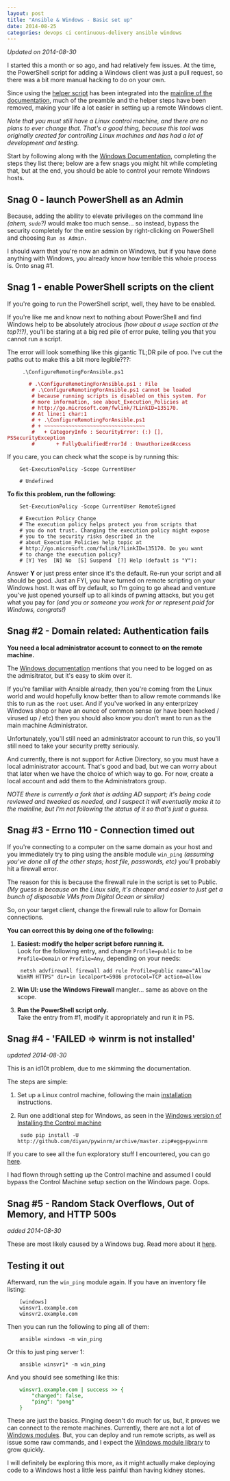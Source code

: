 ```yaml
---
layout: post
title: "Ansible & Windows - Basic set up"
date: 2014-08-25
categories: devops ci continuous-delivery ansible windows
---
```


*Updated on 2014-08-30*

I started this a month or so ago, and had relatively few issues. At the
time, the PowerShell script for adding a Windows client was just a pull
request, so there was a bit more manual hacking to do on your own.

Since using the [helper script][] has been integrated into the
[mainline of the documentation][doc], much of the preamble and the
helper steps have been removed, making your life a lot easier in
setting up a remote Windows client.

*Note that you must still have a Linux control machine, and there
are no plans to ever change that. That's a good thing, because
this tool was originally created for controlling Linux machines and
has had a lot of development and testing.*

Start by following along with the [Windows Documentation][doc], 
completing the steps they list there; below are a few snags you
might hit while completing that, but at the end, you should be
able to control your remote Windows hosts.


## Snag 0 - launch PowerShell as an Admin

Because, adding the ability to elevate privileges on the command line
*(ahem, `sudo`?)* would make too much sense... so instead, bypass the 
security completely for the entire session by right-clicking on 
PowerShell and choosing `Run as Admin.`

I should warn that you're now an admin on Windows, but if you have done
anything with Windows, you already know how terrible this whole process
is. Onto snag #1.

## Snag 1 - enable PowerShell scripts on the client

If you're going to run the PowerShell script, well, they have to be 
enabled. 

If you're like me and know next to nothing about PowerShell and find 
Windows help to be absolutely atrocious *(how about a `usage` section at
the top?!?)*, you'll be staring at a big red pile of error puke, 
telling you that you cannot run a script.

The error will look something like this gigantic TL;DR pile of poo. 
I've cut the paths out to make this a bit more legible???:


<pre><code>		.\ConfigureRemotingForAnsible.ps1
		
<font color="990000">		# .\ConfigureRemotingForAnsible.ps1 : File 
		# .\ConfigureRemotingForAnsible.ps1 cannot be loaded
		# because running scripts is disabled on this system. For 
		# more information, see about_Execution_Policies at
		# http://go.microsoft.com/fwlink/?LinkID=135170.
		# At line:1 char:1
		# + .\ConfigureRemotingForAnsible.ps1
		# + ~~~~~~~~~~~~~~~~~~~~~~~~~~~~~~~~~
		#	+ CategoryInfo : SecurityError: (:) [], PSSecurityException
		#		+ FullyQualifiedErrorId : UnauthorizedAccess
</font></code></pre>

If you care, you can check what the scope is by running this:

		Get-ExecutionPolicy -Scope CurrentUser
		
		# Undefined
		
**To fix this problem, run the following:**
		
		
		Set-ExecutionPolicy -Scope CurrentUser RemoteSigned

		# Execution Policy Change
		# The execution policy helps protect you from scripts that 
		# you do not trust. Changing the execution policy might expose
		# you to the security risks described in the 
		# about_Execution_Policies help topic at
		# http://go.microsoft.com/fwlink/?LinkID=135170. Do you want 
		# to change the execution policy?
		# [Y] Yes  [N] No  [S] Suspend  [?] Help (default is "Y"):
		
Answer **Y** or just press enter since it's the default. Re-run 
your script and all should be good. Just an FYI, you have turned 
on remote scripting on your Windows host. It was off by default,
so I'm going to go ahead and venture you've just opened yourself 
up to all kinds of pwning attacks, but you get what you pay for 
*(and you or someone you work for or represent paid for Windows, 
congrats!)*

## Snag #2 - Domain related: Authentication fails

**You need a local administrator account to connect to on the remote
machine.**

The [Windows documentation][doc] mentions that you need to be
logged on as the admisitrator, but it's easy to skim over it.

If you're familiar with Ansible already, then you're coming from
the Linux world and would hopefully know better than to allow
remote commands like this to run as the `root` user. And if you've
worked in any enterprizey Windows shop or have an ounce of common
sense (or have been hacked / virused up / etc) then you should also
know you don't want to run as the main machine Administrator.

Unfortunately, you'll still need an administrator account to run
this, so you'll still need to take your security pretty seriously.

And currently, there is not support for Active Directory,
so you must have a local administrator account. That's good and bad,
but we can worry about that later when we have the choice of 
which way to go. For now, create a local account and add them to 
the Administrators group.

*NOTE there is currently a fork that is adding AD support; it's
being code reviewed and tweaked as needed, and I suspect it will
eventually make it to the mainline, but I'm not following the status
of it so that's just a guess.*

## Snag #3 - Errno 110 - Connection timed out

If you're connecting to a computer on the same domain as your 
host and you immediately try to ping using the ansible module 
`win_ping` *(assuming you've  done all of the other steps; host 
file, passwords, etc)* you'll probably hit a firewall error.

The reason for this is because the firewall rule in the script is 
set to Public. *(My guess is because on the Linux side, it's 
cheaper and easier to just get a bunch of disposable VMs from 
Digital Ocean or similar)*

So, on your target client, change the firewall rule to allow for 
Domain connections.

**You can correct this by doing one of the following:**

1. **Easiest: modify the helper script before running it.**  
Look for the following entry, and change `Profile=public` to be 
`Profile=Domain` or `Profile=Any`, depending on your needs:  
  
		netsh advfirewall firewall add rule Profile=public name="Allow WinRM HTTPS" dir=in localport=5986 protocol=TCP action=allow
  
2. **Win UI: use the Windows Firewall** mangler... same as above on the
scope.

3. **Run the PowerShell script only.**  
Take the entry from #1, modify it appropriately and run it in PS.

## Snag #4 - 'FAILED => winrm is not installed'

*updated 2014-08-30*

This is an id10t problem, due to me skimming the documentation.

The steps are simple:

1. Set up a Linux control machine, following the main
[installation](http://docs.ansible.com/intro_installation.html)
instructions.

2. Run one additional step for Windows, as seen in the [Windows version of Installing the Control machine](http://docs.ansible.com/intro_windows.html#installing-on-the-control-machine)

		sudo pip install -U http://github.com/diyan/pywinrm/archive/master.zip#egg=pywinrm

If you care to see all the fun exploratory stuff I encountered, you can 
go [here](https://groups.google.com/forum/#!topic/ansible-project/Qhg2N7OSBbY).

I had flown through setting up the Control machine and assumed I could
bypass the Control Machine setup section on the Windows page. Oops.


## Snag #5 - Random Stack Overflows, Out of Memory, and HTTP 500s

*added 2014-08-30*

These are most likely caused by a Windows bug. Read more about it
[here](http://damonoverboe.org/post/ansible-and-windows-timeouts-stack-overflows-out-of-memory).


## Testing it out

Afterward, run the `win_ping` module again. If you have an inventory
file listing:

		[windows]
		winsvr1.example.com
		winsvr2.example.com


Then you can run the following to ping all of them:

		ansible windows -m win_ping
		
Or this to just ping server 1:

		ansible winsvr1* -m win_ping
		
And you should see something like this:


<pre><code><font color="006600">    winsvr1.example.com | success &gt;&gt; {
        "changed": false, 
        "ping": "pong"
    }
</font></code></pre>
		

These are just the basics. Pinging doesn't do much for us, but,
it proves we can connect to the remote machines. Currently, there
are not a lot of [Windows modules][lib]. But, you can deploy
and run remote scripts, as well as issue some raw commands, and I 
expect the [Windows module library][lib] to grow quickly.

I will definitely be exploring this more, as it might actually make
deploying code to a Windows host a little less painful than 
having kidney stones.



[helper script]: https://github.com/ansible/ansible/blob/devel/examples/scripts/ConfigureRemotingForAnsible.ps1

[doc]: http://docs.ansible.com/intro_windows.html

[lib]: http://docs.ansible.com/list_of_windows_modules.html
